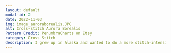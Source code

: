 ```yaml
---
layout: default
modal-id: 2
date: 2022-11-03
img: image_auroraborealis.JPG
alt: Cross-stitch Aurora Borealis
Pattern Credit: PenumbraCharts on Etsy
category: Cross Stitch
description: I grew up in Alaska and wanted to do a more stitch-intensive project. This was fun and tedious at the same time. Pattern credit goes to <a href="https://www.etsy.com/shop/penumbracharts/">PenumbraCharts on Etsy</a>.
---
```

